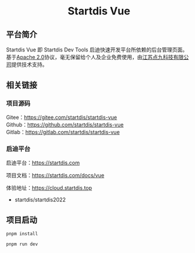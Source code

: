<h1 align="center" style="margin: 30px 0 30px; font-weight: bold;">Startdis Vue</h1>

## 平台简介

Startdis Vue 即 Startdis Dev Tools 启迪快速开发平台所依赖的后台管理页面。基于[Apache 2.0](https://www.apache.org/licenses/LICENSE-2.0)协议，毫无保留给个人及企业免费使用，由[江苏点九科技有限公司](https://dianjiu.cc)提供技术支持。

## 相关链接
### 项目源码
Gitee：https://gitee.com/startdis/startdis-vue  
Github：https://github.com/startdis/startdis-vue   
Gitlab：https://gitlab.com/startdis/startdis-vue

### 启迪平台
启迪平台：https://startdis.com

项目文档：https://startdis.com/docs/vue

体验地址：https://cloud.startdis.top
- startdis/startdis2022

## 项目启动
```shell
pnpm install

pnpm run dev
```
